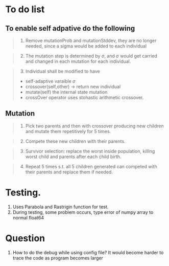# To do list

## To enable self adpative do the following
>1. Remove mutationProb and mutationStddev, they are no longer needed, since a sigma would be added to each individual

>2. The mutation step is determined by $\sigma$, and $\sigma$ would get carried and changed in each mutation for each individual.

>3. Individual shall be modified to have
>* self-adaptive varaible $\sigma$
>* crossover(self,other) -> return new individual
>* mutate(self) the internal state mutation
>* crossOver operator uses stohastic arithmetic crossover.

## Mutation
>1. Pick two parents and then with crossover producing new children and mutate them repetitively for 5 times.

>2. Compete these new children with their parents.

>3. Survivor selection: replace the worst inside population,
    killing worst child and parents after each child birth.

>4. Repeat 5 times s.t. all 5 children generated can competed with their parents and replace them if needed.

# Testing.
1. Uses Parabola and Rastrigin function for test.
2. During testing, some problem occurs, type error of numpy array to normal float64

# Question
1. How to do the debug while using config file? It would become harder to trace the code as program becomes larger